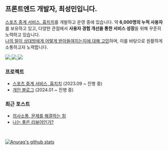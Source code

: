 ## 프론트엔드 개발자, 최성민입니다.

[스포츠 중계 서비스, 훕치치](https://hufscheer.site)를 개발하고 운영 중에 있습니다. 약 **6,000명의 누적 사용자**를 보유하고 있고, 다양한 관점에서 **사용자 경험 개선을 통한 서비스 성장**을 위해 꾸준히 노력하고 있습니다.<br />
[나의 말이 상대방에게 어떻게 받아들여지는지에 대해 고민](https://comoluna.me/posts/code-review)하며, 이를 바탕으로 원활하게 소통하고자 노력합니다.<br/>

<div>
<a href="https://www.linkedin.com/in/%EB%AF%BC%EC%9E%AC-%EC%A0%84-b07774216" target="_blank">
  <img src="https://img.shields.io/badge/LinkedIn-3776AB?style=flat&logo=linkedin&logoColor=white" />
</a>
<a href="mailto://berry9901@gmail.com" target="_blank">
  <img src="https://img.shields.io/badge/Gmail-EA4335?style=flat&logo=gmail&logoColor=white" />
</a>
  <a href="https://hits.seeyoufarm.com"><img src="https://hits.seeyoufarm.com/api/count/incr/badge.svg?url=https%3A%2F%2Fgithub.com%2Fseongminn&count_bg=%23FFAF37&title_bg=%23555555&icon=&icon_color=%23E7E7E7&title=hits&edge_flat=false"/></a>
</div>

### 프로젝트

- [스포츠 중계 서비스, 훕치치](https://hufscheer.site) (2023.09 ~ 진행 중)
- [개인 블로그](https://comoluna.me) (2024.01 ~ 진행 중)

### 최근 포스트

<!-- BLOG-POST-LIST:START -->
- [의사소통, 문제를 해결하는 힘](https://comoluna.me/posts/key-solving-problem)
- [나는 좋은 리뷰어인가?](https://comoluna.me/posts/code-review)
<!-- BLOG-POST-LIST:END -->

<br />


[![Anurag's github stats](https://github-readme-stats.vercel.app/api?username=seongminn)](https://github.com/anuraghazra/github-readme-stats)

<!--
**seongminn/seongminn** is a ✨ _special_ ✨ repository because its `README.md` (this file) appears on your GitHub profile.

Here are some ideas to get you started:

- 🔭 I’m currently working on ...
- 🌱 I’m currently learning ...
- 👯 I’m looking to collaborate on ...
- 🤔 I’m looking for help with ...
- 💬 Ask me about ...
- 📫 How to reach me: ...
- 😄 Pronouns: ...
- ⚡ Fun fact: ...
-->
